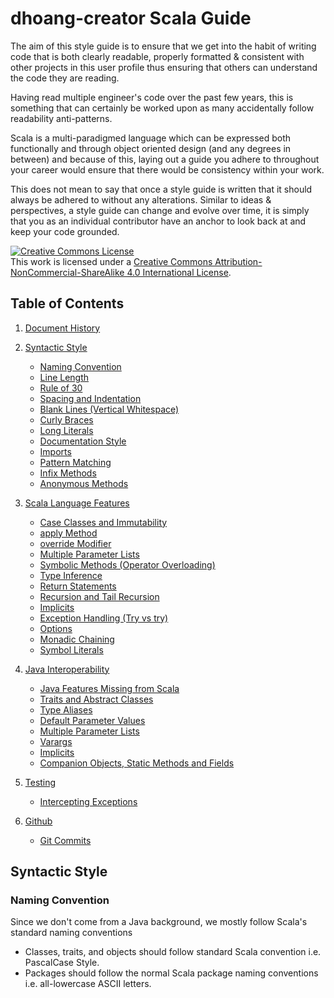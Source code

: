 # dhoang-creator Scala Guide

The aim of this style guide is to ensure that we get into the habit of writing code that is both clearly readable, properly formatted & consistent with other projects in this user profile thus ensuring that others can understand the code they are reading. 

Having read multiple engineer's code over the past few years, this is something that can certainly be worked upon as many accidentally follow readability anti-patterns.

Scala is a multi-paradigmed language which can be expressed both functionally and through object oriented design (and any degrees in between) and because of this, laying out a guide you adhere to throughout your career would ensure that there would be consistency within your work. 

This does not mean to say that once a style guide is written that it should always be adhered to without any alterations. Similar to ideas & perspectives, a style guide can change and evolve over time, it is simply that you as an individual contributor have an anchor to look back at and keep your code grounded.

<a rel="license" href="http://creativecommons.org/licenses/by-nc-sa/4.0/"><img alt="Creative Commons License" style="border-width:0" src="https://i.creativecommons.org/l/by-nc-sa/4.0/88x31.png" /></a><br />This work is licensed under a <a rel="license" href="http://creativecommons.org/licenses/by-nc-sa/4.0/">Creative Commons Attribution-NonCommercial-ShareAlike 4.0 International License</a>.

## <a name='TOC'>Table of Contents</a>

1. [Document History](#history)

2. [Syntactic Style](#syntactic)
    * [Naming Convention](#naming)
    * [Line Length](#linelength)
    * [Rule of 30](#rule_of_30)
    * [Spacing and Indentation](#indent)
    * [Blank Lines (Vertical Whitespace)](#blanklines)
    * [Curly Braces](#curly)
    * [Long Literals](#long_literal)
    * [Documentation Style](#doc)
    * [Imports](#imports)
    * [Pattern Matching](#pattern-matching)
    * [Infix Methods](#infix)
    * [Anonymous Methods](#anonymous)

3. [Scala Language Features](#lang)
    * [Case Classes and Immutability](#case_class_immutability)
    * [apply Method](#apply_method)
    * [override Modifier](#override_modifier)
    * [Multiple Parameter Lists](#multi-param-list)
    * [Symbolic Methods (Operator Overloading)](#symbolic_methods)
    * [Type Inference](#type_inference)
    * [Return Statements](#return)
    * [Recursion and Tail Recursion](#recursion)
    * [Implicits](#implicits)
    * [Exception Handling (Try vs try)](#exception)
    * [Options](#option)
    * [Monadic Chaining](#chaining)
    * [Symbol Literals](#symbol)

4. [Java Interoperability](#java)
    * [Java Features Missing from Scala](#java-missing-features)
    * [Traits and Abstract Classes](#java-traits)
    * [Type Aliases](#java-type-alias)
    * [Default Parameter Values](#java-default-param-values)
    * [Multiple Parameter Lists](#java-multi-param-list)
    * [Varargs](#java-varargs)
    * [Implicits](#java-implicits)
    * [Companion Objects, Static Methods and Fields](#java-companion-object)

5. [Testing](#testing)
    * [Intercepting Exceptions](#testing-intercepting)

6. [Github](#github)
    * [Git Commits](#git-commits)

## <a name='syntactic'>Syntactic Style</a>

### <a name='naming'>Naming Convention</a>

Since we don't come from a Java background, we mostly follow Scala's standard naming conventions

- Classes, traits, and objects should follow standard Scala convention i.e. PascalCase Style.
- Packages should follow the normal Scala package naming conventions i.e. all-lowercase ASCII letters.
